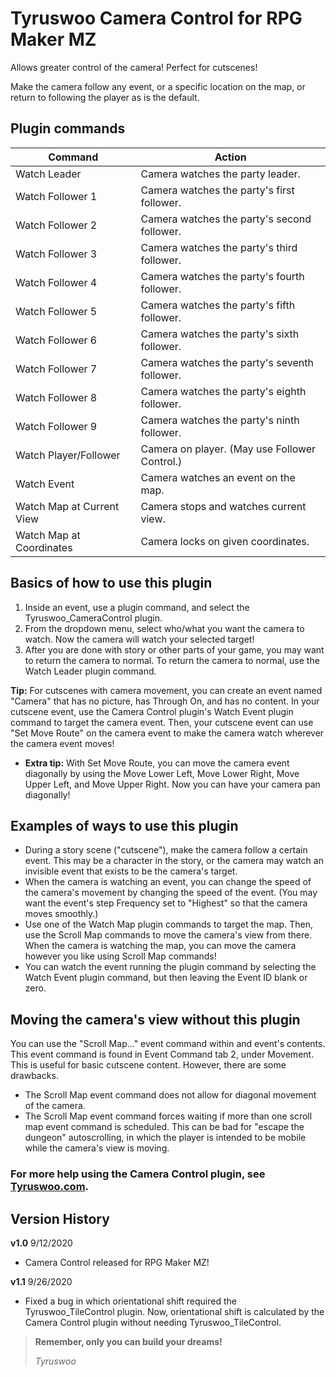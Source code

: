 # Tyruswoo Camera Control for RPG Maker MZ

Allows greater control of the camera! Perfect for cutscenes!

Make the camera follow any event, or a specific location on the map, or return to following the player as is the default.

## Plugin commands

| Command                   | Action                                        |
|---------------------------|-----------------------------------------------|
| Watch Leader              | Camera watches the party leader.              |
| Watch Follower 1          | Camera watches the party's first follower.    |
| Watch Follower 2          | Camera watches the party's second follower.   |
| Watch Follower 3          | Camera watches the party's third follower.    |
| Watch Follower 4          | Camera watches the party's fourth follower.   |
| Watch Follower 5          | Camera watches the party's fifth follower.    |
| Watch Follower 6          | Camera watches the party's sixth follower.    |
| Watch Follower 7          | Camera watches the party's seventh follower.  |
| Watch Follower 8          | Camera watches the party's eighth follower.   |
| Watch Follower 9          | Camera watches the party's ninth follower.    |
| Watch Player/Follower     | Camera on player. (May use Follower Control.) |
| Watch Event               | Camera watches an event on the map.           |
| Watch Map at Current View | Camera stops and watches current view.        |
| Watch Map at Coordinates  | Camera locks on given coordinates.            |

## Basics of how to use this plugin

1. Inside an event, use a plugin command, and select the
   Tyruswoo_CameraControl plugin.
2. From the dropdown menu, select who/what you want the camera to watch.
   Now the camera will watch your selected target!
3. After you are done with story or other parts of your game, you may want
   to return the camera to normal. To return the camera to normal, use the
   Watch Leader plugin command.

**Tip:** For cutscenes with camera movement, you can create an event named
     "Camera" that has no picture, has Through On, and has no content.
     In your cutscene event, use the Camera Control plugin's Watch Event
     plugin command to target the camera event. Then, your cutscene event
     can use "Set Move Route" on the camera event to make the camera watch
     wherever the camera event moves!
- **Extra tip:** With Set Move Route, you can move the camera event
  diagonally by using the Move Lower Left, Move Lower Right,
  Move Upper Left, and Move Upper Right. Now you can have your camera
  pan diagonally!

## Examples of ways to use this plugin

- During a story scene ("cutscene"), make the camera follow a certain
  event. This may be a character in the story, or the camera may watch an
  invisible event that exists to be the camera's target.
- When the camera is watching an event, you can change the speed of the
  camera's movement by changing the speed of the event. (You may want
  the event's step Frequency set to "Highest" so that the camera moves
  smoothly.)
- Use one of the Watch Map plugin commands to target the map. Then, use the
  Scroll Map commands to move the camera's view from there. When the
  camera is watching the map, you can move the camera however you like
  using Scroll Map commands!
- You can watch the event running the plugin command by selecting the
  Watch Event plugin command, but then leaving the Event ID blank or zero.

## Moving the camera's view without this plugin

You can use the "Scroll Map..." event command within and event's contents.
This event command is found in Event Command tab 2, under Movement. This
is useful for basic cutscene content. However, there are some drawbacks.
- The Scroll Map event command does not allow for diagonal movement of the
  camera.
- The Scroll Map event command forces waiting if more than one scroll map
  event command is scheduled. This can be bad for "escape the dungeon"
  autoscrolling, in which the player is intended to be mobile while the
  camera's view is moving.

### For more help using the Camera Control plugin, see [Tyruswoo.com](https://www.tyruswoo.com).

## Version History

**v1.0**  9/12/2020
- Camera Control released for RPG Maker MZ!

**v1.1**  9/26/2020
- Fixed a bug in which orientational shift required the
  Tyruswoo_TileControl plugin. Now, orientational shift is
  calculated by the Camera Control plugin without needing
  Tyruswoo_TileControl.

> **Remember, only you can build your dreams!**
> 
> *Tyruswoo*
